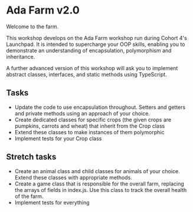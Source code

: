 # Ada Farm v2.0

Welcome to the farm.

This workshop develops on the Ada Farm workshop run during Cohort 4's Launchpad. It is intended to supercharge your OOP skills, enabling you to demonstrate an understanding of encapsulation, polymorphism and inheritance.

A further advanced version of this workshop will ask you to implement abstract classes, interfaces, and static methods using TypeScript.

## Tasks

* Update the code to use encapsulation throughout. Setters and getters and private methods using an approach of your choice.
* Create dedicated classes for specific crops (the given crops are pumpkins, carrots and wheat) that inherit from the Crop class
* Extend these classes to make instances of them polymorphic
* Implement tests for your Crop class

## Stretch tasks
* Create an animal class and child classes for animals of your choice. Extend these classes with appropriate methods.
* Create a game class that is responsible for the overall farm, replacing the arrays of fields in index.js. Use this class to track the overall health of the farm.
* Implement tests for everything
